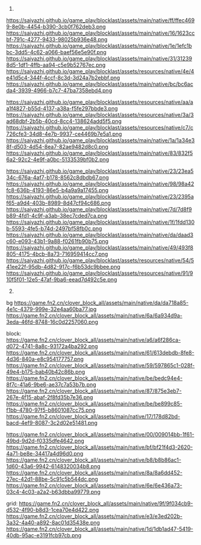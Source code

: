 1.
https://saiyazhi.github.io/game_play/blocklast/assets/main/native/ff/ffec4699-8e0b-4454-b390-3cb0f762deb3.png
https://saiyazhi.github.io/game_play/blocklast/assets/main/native/16/1623ccbf-791c-4277-9433-98025b936e48.png
https://saiyazhi.github.io/game_play/blocklast/assets/main/native/1e/1efc1bbc-3dd5-4c62-a066-baef56e5e90f.png
https://saiyazhi.github.io/game_play/blocklast/assets/main/native/31/312398d5-1df1-4ffb-aa94-c5e9b52767ec.png
https://saiyazhi.github.io/game_play/blocklast/assets/resources/native/4e/4e41d5c4-344f-4ccf-8c3d-3d24a7b2ebbf.png
https://saiyazhi.github.io/game_play/blocklast/assets/main/native/bc/bc6acda4-3939-4966-b7c7-47ba7358ebd4.png

https://saiyazhi.github.io/game_play/blocklast/assets/resources/native/aa/aa1f4827-b55d-4137-a38a-f5fe297bbde3.png
https://saiyazhi.github.io/game_play/blocklast/assets/resources/native/3a/3ad68dbf-2b5b-40cd-8cc4-138624add5f5.png
https://saiyazhi.github.io/game_play/blocklast/assets/resources/native/c7/c726cfe3-34d8-4e7b-9937-ce4469b7e5a1.png
https://saiyazhi.github.io/game_play/blocklast/assets/main/native/1a/1a34e38f-d503-4d54-8ea7-82ae9482d8c0.png
https://saiyazhi.github.io/game_play/blocklast/assets/main/native/83/832f56a2-92c2-4e9f-a0bc-5133539bf0b2.png


https://saiyazhi.github.io/game_play/blocklast/assets/main/native/23/23ea534c-676a-4af7-b178-8562c8dbdb67.png
https://saiyazhi.github.io/game_play/blocklast/assets/main/native/98/98a42fc8-636b-4193-86e5-b4a9a9a17455.png
https://saiyazhi.github.io/game_play/blocklast/assets/main/native/23/2395af65-a9d4-403b-8989-8d47cf94c686.png
https://saiyazhi.github.io/game_play/blocklast/assets/main/native/7d/7d8f9b89-4fd1-4c9f-a3ab-38ec7cded7ca.png
https://saiyazhi.github.io/game_play/blocklast/assets/main/native/1f/1fdd130b-5593-4fe5-b74d-2497bf58fb0c.png
https://saiyazhi.github.io/game_play/blocklast/assets/main/native/da/daad3c60-e093-43b1-9a88-f0261fb90b75.png
https://saiyazhi.github.io/game_play/blocklast/assets/main/native/49/493f8805-4175-4bcb-8a73-716959414cc7.png
https://saiyazhi.github.io/game_play/blocklast/assets/resources/native/54/541ee22f-95db-4d82-917c-f6b53dc9bbee.png
https://saiyazhi.github.io/game_play/blocklast/assets/resources/native/91/910f5f01-12e5-47af-9ba6-eead7d492c5e.png

2.
bg 
https://game.fn2.cn/clover_block_all/assets/main/native/da/da718a85-4e1c-4379-999e-32e4aa60ba77.jpg
https://game.fn2.cn/clover_block_all/assets/main/native/6a/6a934d9a-3eda-46fd-8748-16c0d2257060.png

block:
https://game.fn2.cn/clover_block_all/assets/main/native/a6/a6f286ca-d072-4741-8a8c-93172a4ba292.png
https://game.fn2.cn/clover_block_all/assets/main/native/61/613debdb-8fe8-4d36-840a-e8c954177757.png
https://game.fn2.cn/clover_block_all/assets/main/native/59/597865c1-028f-49e4-b175-bab40b42c86b.png
https://game.fn2.cn/clover_block_all/assets/main/native/be/bedc94e4-8f7c-41a6-9be6-ae37c7a53b7b.png
https://game.fn2.cn/clover_block_all/assets/main/native/87/875e3eb7-267e-4f15-abaf-2f8fd35b7e36.png
https://game.fn2.cn/clover_block_all/assets/main/native/be/be899c85-f1bb-4780-97f5-b8601087cc75.png
https://game.fn2.cn/clover_block_all/assets/main/native/17/178d82bd-bacd-4ef9-8087-3c2d02e51481.png

https://game.fn2.cn/clover_block_all/assets/main/native/00/009014bb-1f61-49bd-9d2d-f0335dfe4642.png
https://game.fn2.cn/clover_block_all/assets/main/native/bf/bf21f4d3-2620-4a71-be8e-34417a4d96d0.png
https://game.fn2.cn/clover_block_all/assets/main/native/b8/b8b86ac1-1d60-43a6-9942-6148320034b8.png
https://game.fn2.cn/clover_block_all/assets/main/native/8a/8a6dd452-27ec-42d1-88be-5c91c5b544dc.png
https://game.fn2.cn/clover_block_all/assets/main/native/6e/6e436a73-03c4-4c03-a2a2-b63dbba99779.png

grid:
https://game.fn2.cn/clover_block_all/assets/main/native/9f/9f034cb9-d532-4f90-b8d3-1cea70e4d422.png
https://game.fn2.cn/clover_block_all/assets/main/native/e3/e3ed202b-3a32-4a40-a892-8ac01d35438e.png
https://game.fn2.cn/clover_block_all/assets/main/native/1d/1db1ad47-5419-40db-95ac-e3191fcb97cb.png


